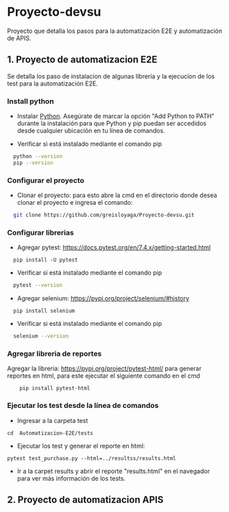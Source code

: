 # Proyecto-devsu
Proyecto que detalla los pasos para la automatización E2E y automatización de APIS.

## 1. Proyecto de automatizacion E2E 
Se detalla los paso de instalacion de algunas librería y la ejecucion de los test para la automatización E2E.

### Install python

- Instalar [Python](https://www.python.org/downloads/).  Asegúrate de marcar la opción "Add Python to PATH"  durante la instalación para que Python y pip puedan ser accedidos desde cualquier ubicación en tu línea de comandos.

- Verificar si está instalado mediante el comando pip

```bash
  python --version
  pip --version
```
### Configurar el proyecto 

- Clonar el proyecto: para esto abre la cmd en el directorio donde desea clonar el proyecto e ingresa el comando:
```bash
  git clone https://github.com/greisloyaga/Proyecto-devsu.git
```

### Configurar librerias

- Agregar pytest: https://docs.pytest.org/en/7.4.x/getting-started.html

```
  pip install -U pytest

```
- Verificar si está instalado mediante el comando pip

```bash
  pytest --version
```

- Agregar selenium: https://pypi.org/project/selenium/#history

```
  pip install selenium

```
- Verificar si está instalado mediante el comando pip

```bash
  selenium --version
```

### Agregar libreria de reportes 
Agregar la libreria: https://pypi.org/project/pytest-html/ para generar reportes en html, para este ejecutar el siguiente comando en el cmd

```
    pip install pytest-html
```

### Ejecutar los test desde la línea de comandos  
- Ingresar a la carpeta test
```
cd  Automatizacion-E2E/tests
```
- Ejecutar los test y generar el reporte en html:
```
pytest test_purchase.py --html=../resultss/results.html
```
- Ir a la carpet results y abrir el reporte "results.html" en el navegador para ver más información de los tests.


## 2. Proyecto de automatizacion APIS 
